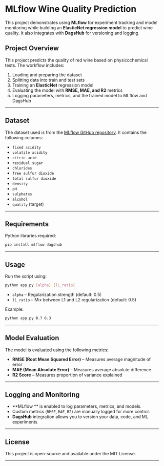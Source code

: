 

# MLflow Wine Quality Prediction

This project demonstrates using **MLflow** for experiment tracking and model monitoring while building an **ElasticNet regression model** to predict wine quality. It also integrates with **DagsHub** for versioning and logging.


## Project Overview

This project predicts the quality of red wine based on physicochemical tests. The workflow includes:

1. Loading and preparing the dataset
2. Splitting data into train and test sets
3. Training an **ElasticNet** regression model
4. Evaluating the model with **RMSE, MAE, and R2** metrics
5. Logging parameters, metrics, and the trained model to MLflow and DagsHub

---

## Dataset

The dataset used is from the [MLflow GitHub repository](https://raw.githubusercontent.com/mlflow/mlflow/master/tests/datasets/winequality-red.csv). It contains the following columns:

* `fixed acidity`
* `volatile acidity`
* `citric acid`
* `residual sugar`
* `chlorides`
* `free sulfur dioxide`
* `total sulfur dioxide`
* `density`
* `pH`
* `sulphates`
* `alcohol`
* `quality` (target)

---

## Requirements

Python libraries required:

```bash
pip install mlflow dagshub
```

---

## Usage

Run the script using:

```bash
python app.py [alpha] [l1_ratio]
```

* `alpha` – Regularization strength (default: 0.5)
* `l1_ratio` – Mix between L1 and L2 regularization (default: 0.5)

Example:

```bash
python app.py 0.7 0.3
```

---

## Model Evaluation

The model is evaluated using the following metrics:

* **RMSE (Root Mean Squared Error)** – Measures average magnitude of error
* **MAE (Mean Absolute Error)** – Measures average absolute difference
* **R2 Score** – Measures proportion of variance explained

---

## Logging and Monitoring

* **MLflow ** is enabled to  log parameters, metrics, and models.
* Custom metrics (`RMSE`, `MAE`, `R2`) are manually logged for more control.
* **DagsHub** integration allows you to version your data, code, and ML experiments.

---

## License

This project is open-source and available under the MIT License.

---

